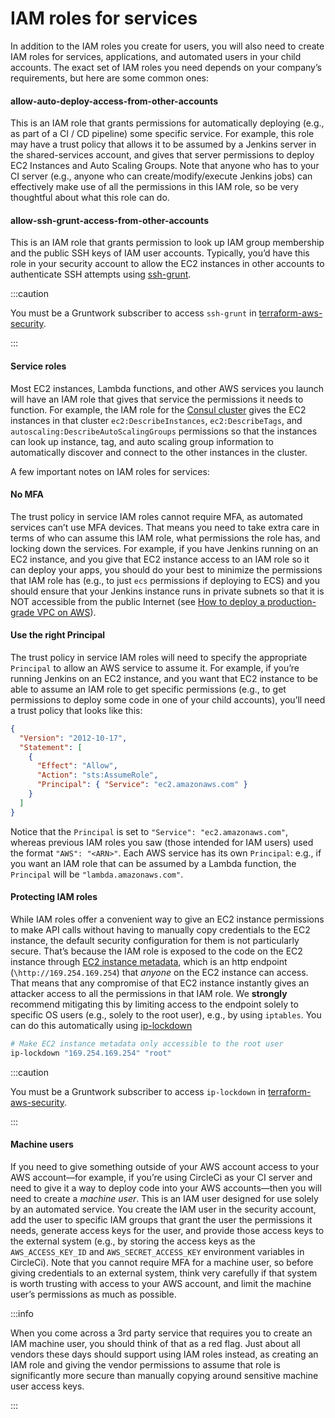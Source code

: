 # IAM roles for services

In addition to the IAM roles you create for users, you will also need to create IAM roles for services, applications,
and automated users in your child accounts. The exact set of IAM roles you need depends on your company’s
requirements, but here are some common ones:

<div className="dlist">

#### allow-auto-deploy-access-from-other-accounts

This is an IAM role that grants permissions for automatically deploying (e.g., as part of a CI / CD pipeline)
some specific service. For example, this role may have a trust policy that allows it to be assumed by a Jenkins
server in the shared-services account, and gives that server permissions to deploy EC2 Instances and Auto Scaling
Groups. Note that anyone who has to your CI server (e.g., anyone who can create/modify/execute Jenkins jobs) can
effectively make use of all the permissions in this IAM role, so be very thoughtful about what this role can do.

#### allow-ssh-grunt-access-from-other-accounts

This is an IAM role that grants permission to look up IAM group membership and the public SSH keys of IAM user
accounts. Typically, you’d have this role in your security account to allow the EC2 instances in other accounts to
authenticate SSH attempts using
[ssh-grunt](https://github.com/tnn-tnn-tnn-tnn-tnn-gruntwork-io/terraform-aws-security/tree/master/modules/ssh-grunt).

</div>

:::caution

You must be a <span className="js-subscribe-cta">Gruntwork subscriber</span> to access `ssh-grunt` in
[terraform-aws-security](https://github.com/tnn-tnn-tnn-tnn-tnn-gruntwork-io/terraform-aws-security/).

:::

<div className="dlist">

#### Service roles

Most EC2 instances, Lambda functions, and other AWS services you launch will have an IAM role that gives that service
the permissions it needs to function. For example, the IAM role for the
[Consul cluster](https://github.com/hashicorp/terraform-aws-consul/tree/master/modules) gives the EC2 instances in that
cluster `ec2:DescribeInstances`, `ec2:DescribeTags`, and `autoscaling:DescribeAutoScalingGroups` permissions so that
the instances can look up instance, tag, and auto scaling group information to automatically discover and connect
to the other instances in the cluster.

</div>

A few important notes on IAM roles for services:

<div className="dlist">

#### No MFA

The trust policy in service IAM roles cannot require MFA, as automated services can’t use MFA devices. That means you
need to take extra care in terms of who can assume this IAM role, what permissions the role has, and locking down the
services. For example, if you have Jenkins running on an EC2 instance, and you give that EC2 instance access to an
IAM role so it can deploy your apps, you should do your best to minimize the permissions that IAM role has (e.g.,
to just `ecs` permissions if deploying to ECS) and you should ensure that your Jenkins instance runs in private
subnets so that it is NOT accessible from the public Internet (see [How to deploy a production-grade VPC on AWS](/guides/build-it-yourself/vpc/)).

#### Use the right Principal

The trust policy in service IAM roles will need to specify the appropriate `Principal` to allow an AWS service to
assume it. For example, if you’re running Jenkins on an EC2 instance, and you want that EC2 instance to be able to
assume an IAM role to get specific permissions (e.g., to get permissions to deploy some code in one of your child
accounts), you’ll need a trust policy that looks like this:

</div>

```json
{
  "Version": "2012-10-17",
  "Statement": [
    {
      "Effect": "Allow",
      "Action": "sts:AssumeRole",
      "Principal": { "Service": "ec2.amazonaws.com" }
    }
  ]
}
```

Notice that the `Principal` is set to `"Service": "ec2.amazonaws.com"`, whereas previous IAM roles you saw (those
intended for IAM users) used the format `"AWS": "<ARN>"`. Each AWS service has its own `Principal`: e.g., if you
want an IAM role that can be assumed by a Lambda function, the `Principal` will be `"lambda.amazonaws.com"`.

<div className="dlist">

#### Protecting IAM roles

While IAM roles offer a convenient way to give an EC2 instance permissions to make API calls without having to
manually copy credentials to the EC2 instance, the default security configuration for them is not particularly secure.
That’s because the IAM role is exposed to the code on the EC2 instance through
[EC2 instance metadata](https://docs.aws.amazon.com/AWSEC2/latest/UserGuide/ec2-instance-metadata.html#instancedata-data-retrieval),
which is an http endpoint (`\http://169.254.169.254`) that _anyone_ on the EC2 instance can access. That means that
any compromise of that EC2 instance instantly gives an attacker access to all the permissions in that IAM role. We
**strongly** recommend mitigating this by limiting access to the endpoint solely to specific OS users (e.g., solely to
the root user), e.g., by using `iptables`. You can do this automatically using
[ip-lockdown](https://github.com/tnn-tnn-tnn-tnn-tnn-gruntwork-io/terraform-aws-security/tree/master/modules/ip-lockdown)

</div>

```bash
# Make EC2 instance metadata only accessible to the root user
ip-lockdown "169.254.169.254" "root"
```

:::caution

You must be a <span className="js-subscribe-cta">Gruntwork subscriber</span> to access `ip-lockdown` in
[terraform-aws-security](https://github.com/tnn-tnn-tnn-tnn-tnn-gruntwork-io/terraform-aws-security).

:::

<div className="dlist">

#### Machine users

If you need to give something outside of your AWS account access to your AWS account—for example, if you’re using
CircleCi as your CI server and need to give it a way to deploy code into your AWS accounts—then you will need to
create a _machine user_. This is an IAM user designed for use solely by an automated service. You create the IAM user
in the security account, add the user to specific IAM groups that grant the user the permissions it needs, generate
access keys for the user, and provide those access keys to the external system (e.g., by storing the access keys as
the `AWS_ACCESS_KEY_ID` and `AWS_SECRET_ACCESS_KEY` environment variables in CircleCi). Note that you cannot require
MFA for a machine user, so before giving credentials to an external system, think very carefully if that system is
worth trusting with access to your AWS account, and limit the machine user’s permissions as much as possible.

</div>

:::info

When you come across a 3rd party service that requires you to create an IAM machine user, you should think of
that as a red flag. Just about all vendors these days should support using IAM roles instead, as creating an IAM role
and giving the vendor permissions to assume that role is significantly more secure than manually copying around
sensitive machine user access keys.

:::


<!-- ##DOCS-SOURCER-START
{
  "sourcePlugin": "local-copier",
  "hash": "6a6f172c3ecdc65911aeb1e7770e05e6"
}
##DOCS-SOURCER-END -->
